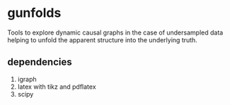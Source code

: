 gunfolds
========

Tools to explore dynamic causal graphs in the case of  undersampled data helping to unfold the apparent structure into the underlying truth.

## dependencies ##

1. igraph
2. latex with tikz and pdflatex
3. scipy



